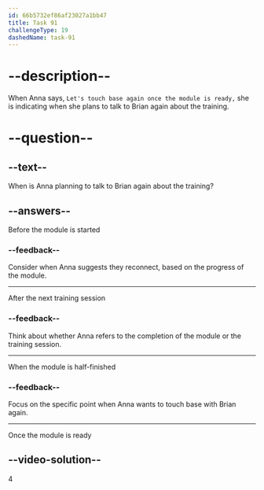 ```yaml
---
id: 66b5732ef86af23027a1bb47
title: Task 91
challengeType: 19
dashedName: task-91
---
```

<!--
AUDIO REFERENCE:
Anna: That's great to hear. I appreciate your proactive approach to this, Brian. Let's touch base again once the module is ready.
-->

# --description--

When Anna says, `Let's touch base again once the module is ready,` she is indicating when she plans to talk to Brian again about the training.

# --question--

## --text--

When is Anna planning to talk to Brian again about the training?

## --answers--

Before the module is started

### --feedback--

Consider when Anna suggests they reconnect, based on the progress of the module.

---

After the next training session

### --feedback--

Think about whether Anna refers to the completion of the module or the training session.

---

When the module is half-finished

### --feedback--

Focus on the specific point when Anna wants to touch base with Brian again.

---

Once the module is ready

## --video-solution--

4

